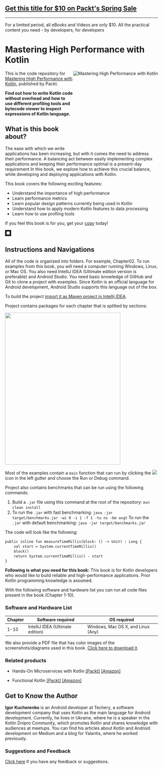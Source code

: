 ## [Get this title for $10 on Packt's Spring Sale](https://www.packt.com/B09963?utm_source=github&utm_medium=packt-github-repo&utm_campaign=spring_10_dollar_2022)
-----
For a limited period, all eBooks and Videos are only $10. All the practical content you need \- by developers, for developers

# Mastering High Performance with Kotlin

<a href="https://www.packtpub.com/application-development/mastering-high-performance-kotlin?utm_source=github&utm_medium=repository&utm_campaign=9781788996648 "><img src="https://d1ldz4te4covpm.cloudfront.net/sites/default/files/imagecache/ppv4_main_book_cover/B09963.png" alt="Mastering High Performance with Kotlin" height="256px" align="right"></a>

This is the code repository for [Mastering High Performance with Kotlin](https://www.packtpub.com/application-development/mastering-high-performance-kotlin?utm_source=github&utm_medium=repository&utm_campaign=9781788996648), published by Packt.

**Find out how to write Kotlin code without overhead and how to use different profiling tools and bytecode viewer to inspect expressions of Kotlin language.**

## What is this book about?
The ease with which we write applications has been increasing, but with it comes the need to address their performance. A balancing act between easily implementing complex applications and keeping their performance optimal is a present-day requirement In this book, we explore how to achieve this crucial balance, while developing and deploying applications with Kotlin.

This book covers the following exciting features:
* Understand the importance of high performance 
* Learn performance metrics 
* Learn popular design patterns currently being used in Kotlin 
* Understand how to apply modern Kotlin features to data processing 
* Learn how to use profling tools 


If you feel this book is for you, get your [copy](https://www.amazon.com/dp/178899664X) today!

<a href="https://www.packtpub.com/?utm_source=github&utm_medium=banner&utm_campaign=GitHubBanner"><img src="https://raw.githubusercontent.com/PacktPublishing/GitHub/master/GitHub.png" 
alt="https://www.packtpub.com/" border="5" /></a>

## Instructions and Navigations
All of the code is organized into folders. For example, Chapter02.
To run examples from this book, you will need a computer running Windows, Linux, or Mac OS. You also need IntelliJ IDEA (Ultimate edition version is preferable) and Android Studio. You need basic knowledge of GitHub and Git to clone a project with examples. Since Kotlin is an official language for Android development, Android Studio supports this language out of the box.

To build the project [import it as Maven project in Intellij IDEA](https://www.jetbrains.com/help/idea/maven-support.html).

Project contains packages for each chapter that is splitted by sections:

<img src="http://i64.tinypic.com/fypdvm.png" width="380" height="500"/>

Most of the examples contain a ```main``` function that can run by clicking the ![](https://www.jetbrains.com/help/img/idea/2018.1/run.png) icon in the left gutter and choose the Run or Debug command.

Project also contains benchmarks that can be run using the following commands:
1) Build a ```.jar``` file using this command at the root of the repository: ```mvn clean install```
2) To run the ```.jar``` with fast benchmarking: ```java -jar target/benchmarks.jar -wi 0 -i 1 -f 1 -tu ns -bm avgt```
   To run the ```.jar``` with default benchmarking: ```java -jar target/benchmarks.jar```


The code will look like the following:
```
public inline fun measureTimeMillis(block: () -> Unit) : Long {
    val start = System.currentTimeMillis()
    block()
    return System.currentTimeMillis() - start
}
```

**Following is what you need for this book:**
This book is for Kotlin developers who would like to build reliable and high-performance applications. Prior Kotlin programming knowledge is assumed.

With the following software and hardware list you can run all code files present in the book (Chapter 1-10).
### Software and Hardware List
| Chapter  | Software required                   | OS required                        |
| -------- | ------------------------------------| -----------------------------------|
| 1-10        | IntelliJ IDEA (Ultimate edition) | Windows, Mac OS X, and Linux (Any) |

We also provide a PDF file that has color images of the screenshots/diagrams used in this book. [Click here to download it](https://www.packtpub.com/sites/default/files/downloads/MasteringHighPerformancewithKotlin_ColorImages.pdf).

### Related products
* Hands-On Microservices with Kotlin [[Packt]](https://www.packtpub.com/web-development/microservices-kotlin?utm_source=github&utm_medium=repository&utm_campaign=9781788471459) [[Amazon]](https://www.amazon.com/dp/1788471458)

* Functional Kotlin [[Packt]](https://www.packtpub.com/application-development/functional-kotlin?utm_source=github&utm_medium=repository&utm_campaign=9781788476485) [[Amazon]](https://www.amazon.com/dp/1788476484)

## Get to Know the Author
**Igor Kucherenko**
 is an Android developer at Techery, a software development company that uses Kotlin as the main language for Android development. Currently, he lives in Ukraine, where he is a speaker in the Kotlin Dnipro Community, which promotes Kotlin and shares knowledge with audiences at meetups. You can find his articles about Kotlin and Android development on Medium and a blog for Yalantis, where he worked previously.
 
### Suggestions and Feedback
[Click here](https://docs.google.com/forms/d/e/1FAIpQLSdy7dATC6QmEL81FIUuymZ0Wy9vH1jHkvpY57OiMeKGqib_Ow/viewform) if you have any feedback or suggestions.
